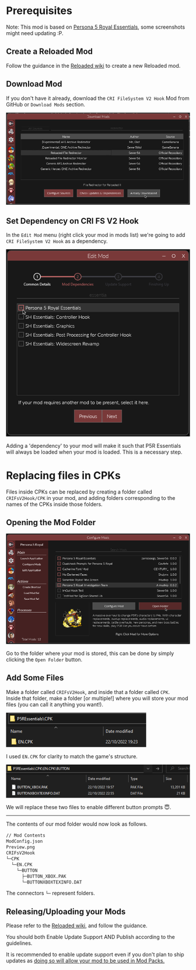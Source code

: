 # Prerequisites

Note: This mod is based on [Persona 5 Royal Essentials](https://github.com/Sewer56/p5rpc.modloader), some screenshots might need updating :P.

## Create a Reloaded Mod

Follow the guidance in the [Reloaded wiki](https://reloaded-project.github.io/Reloaded-II/CreatingMods/) to create a new Reloaded mod.  

## Download Mod

If you don't have it already, download the `CRI FileSystem V2 Hook` Mod from GitHub or `Download Mods` section.  

![DownloadMod](./images/DownloadMod.png)

## Set Dependency on CRI FS V2 Hook

In the `Edit Mod` menu (right click your mod in mods list) we're going to add `CRI FileSystem V2 Hook` as a dependency.  

![AddDependency](./images/AddDependency.png)

Adding a 'dependency' to your mod will make it such that P5R Essentials will always be loaded when your mod is loaded. This is a necessary step. 

# Replacing files in CPKs

Files inside CPKs can be replaced by creating a folder called `CRIFsV2Hook/CPK` in your mod, and adding folders corresponding to the names of the CPKs inside those folders.

## Opening the Mod Folder

![OpenModFolder](./images/OpenModFolder.png)

Go to the folder where your mod is stored, this can be done by simply clicking the `Open Folder` button.  

## Add Some Files

Make a folder called `CRIFsV2Hook`, and inside that a folder called `CPK`.   
Inside that folder, make a folder [or multiple!] where you will store your mod files (you can call it anything you want!).  

![FileRedirectorFolder](./images/CpkRedirectorFolder.png)

I used `EN.CPK` for clarity to match the game's structure.  

![FileRedirectorFolder](./images/CpkRedirectorFolder2.png)

We will replace these two files to enable different button prompts 😇.

-----

The contents of our mod folder would now look as follows.

```
// Mod Contents
ModConfig.json
Preview.png
CRIFsV2Hook
└─CPK
  └─EN.CPK
    └─BUTTON
      ├─BUTTON_XBOX.PAK
      └─BUTTONXBOXTEXINFO.DAT
```


The connectors `└─` represent folders.

## Releasing/Uploading your Mods

Please refer to the [Reloaded wiki](https://reloaded-project.github.io/Reloaded-II/EnablingUpdateSupport/), and follow the guidance.  

You should both Enable Update Support AND Publish according to the guidelines.  

It is recommended to enable update support even if you don't plan to ship updates as [doing so will allow your mod to be used in Mod Packs.](https://reloaded-project.github.io/Reloaded-II/CreatingModPacks/)
